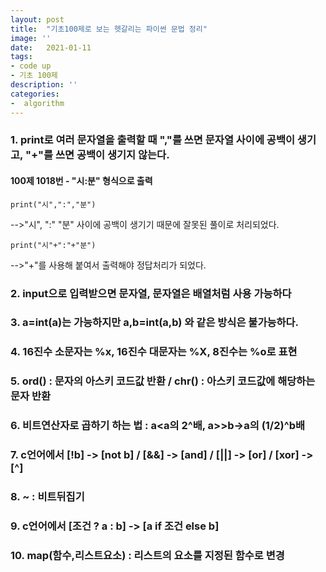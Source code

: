 ```yaml
---
layout: post
title:  "기초100제로 보는 헷갈리는 파이썬 문법 정리"
image: ''
date:   2021-01-11
tags:
- code up
- 기초 100제
description: ''
categories:
-  algorithm
---
```


### 1. print로 여러 문자열을 출력할 때 ","를 쓰면 문자열 사이에 공백이 생기고, "+"를 쓰면 공백이 생기지 않는다.
#### 100제 1018번 - "시:분" 형식으로 출력
```
print("시",":","분")
```
-->"시", ":" "분" 사이에 공백이 생기기 때문에 잘못된 풀이로 처리되었다.
```
print("시"+":"+"분")
```
-->"+"를 사용해 붙여서 출력해야 정답처리가 되었다.

### 2. input으로 입력받으면 문자열, 문자열은 배열처럼 사용 가능하다
### 3. a=int(a)는 가능하지만 a,b=int(a,b) 와 같은 방식은 불가능하다.
### 4. 16진수 소문자는 %x, 16진수 대문자는 %X, 8진수는 %o로 표현
### 5. ord() : 문자의 아스키 코드값 반환 / chr() : 아스키 코드값에 해당하는 문자 반환
### 6. 비트연산자로 곱하기 하는 법 : a<<b->a의 2^배, a>>b->a의 (1/2)^b배
### 7. c언어에서 [!b] -> [not b] / [&&] -> [and] / [||] -> [or] / [xor] -> [^]
### 8. ~ : 비트뒤집기
### 9. c언어에서 [조건 ? a : b] -> [a if 조건 else b]
### 10. map(함수,리스트요소) : 리스트의 요소를 지정된 함수로 변경
